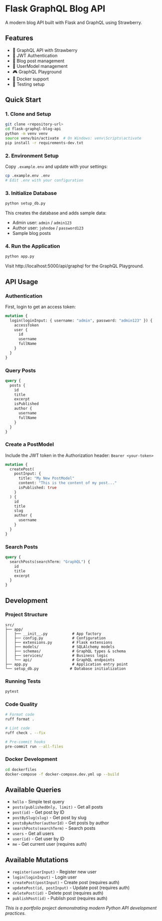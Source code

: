 # Flask GraphQL Blog API

A modern blog API built with Flask and GraphQL using Strawberry.

## Features

- 🚀 GraphQL API with Strawberry
- 🔐 JWT Authentication
- 📝 Blog post management
- 👥 UserModel management
- 🎮 GraphQL Playground
- 🐳 Docker support
- 🧪 Testing setup

## Quick Start

### 1. Clone and Setup

```bash
git clone <repository-url>
cd flask-graphql-blog-api
python -m venv venv
source venv/bin/activate  # On Windows: venv\Scripts\activate
pip install -r requirements-dev.txt
```

### 2. Environment Setup

Copy `.example.env` and update with your settings:

```bash
cp .example.env .env
# Edit .env with your configuration
```

### 3. Initialize Database

```bash
python setup_db.py
```

This creates the database and adds sample data:

- Admin user: `admin` / `admin123`
- Author user: `johndoe` / `password123`
- Sample blog posts

### 4. Run the Application

```bash
python app.py
```

Visit http://localhost:5000/api/graphql for the GraphQL Playground.

## API Usage

### Authentication

First, login to get an access token:

```graphql
mutation {
  login(loginInput: { username: "admin", password: "admin123" }) {
    accessToken
    user {
      id
      username
      fullName
    }
  }
}
```

### Query Posts

```graphql
query {
  posts {
    id
    title
    excerpt
    isPublished
    author {
      username
      fullName
    }
  }
}
```

### Create a PostModel

Include the JWT token in the Authorization header: `Bearer <your-token>`

```graphql
mutation {
  createPost(
    postInput: {
      title: "My New PostModel"
      content: "This is the content of my post..."
      isPublished: true
    }
  ) {
    id
    title
    slug
    author {
      username
    }
  }
}
```

### Search Posts

```graphql
query {
  searchPosts(searchTerm: "GraphQL") {
    id
    title
    excerpt
  }
}
```

## Development

### Project Structure

```
src/
├── app/
│   ├── __init__.py           # App factory
│   ├── config.py             # Configuration
│   ├── extensions.py         # Flask extensions
│   ├── models/               # SQLAlchemy models
│   ├── schemas/              # GraphQL types & schema
│   ├── services/             # Business logic
│   └── api/                  # GraphQL endpoints
├── app.py                    # Application entry point
└── setup_db.py              # Database initialization
```

### Running Tests

```bash
pytest
```

### Code Quality

```bash
# Format code
ruff format .

# Lint code
ruff check . --fix

# Pre-commit hooks
pre-commit run --all-files
```

### Docker Development

```bash
cd dockerfiles
docker-compose -f docker-compose.dev.yml up --build
```

## Available Queries

- `hello` - Simple test query
- `posts(publishedOnly, limit)` - Get all posts
- `post(id)` - Get post by ID
- `postBySlug(slug)` - Get post by slug
- `postsByAuthor(authorId)` - Get posts by author
- `searchPosts(searchTerm)` - Search posts
- `users` - Get all users
- `user(id)` - Get user by ID
- `me` - Get current user (requires auth)

## Available Mutations

- `register(userInput)` - Register new user
- `login(loginInput)` - Login user
- `createPost(postInput)` - Create post (requires auth)
- `updatePost(id, postInput)` - Update post (requires auth)
- `deletePost(id)` - Delete post (requires auth)
- `publishPost(id)` - Publish post (requires auth)

_This is a portfolio project demonstrating modern Python API development practices._
